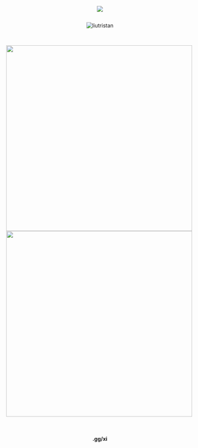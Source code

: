 <p align="center"> <img src="![](https://komarev.com/ghpvc/?username=liutristan)"/> </p>
<p href="Tukz" align="center">
    <img alt="" src=https://lanyard.cnrad.dev/api/203581629367713794>

</p>
<p align="center"> <img src="https://gpvc.arturio.dev/liutristan" alt="liutristan" /> </p>

<br/>
<p align="left">
  <a href="https://cloudcant.github.io">
    <img width="500px" src="https://github-readme-stats.vercel.app/api?username=liutristan&show_icons=true&theme=tokyonight&hide_border=true" />
    <img width="500px" src="https://github-readme-streak-stats.herokuapp.com/?user=liutristan&theme=tokyonight&hide_border=true" />
  </a>
</p>
<br>

<div align="center"><h4>.gg/xi<h4/></div>  

